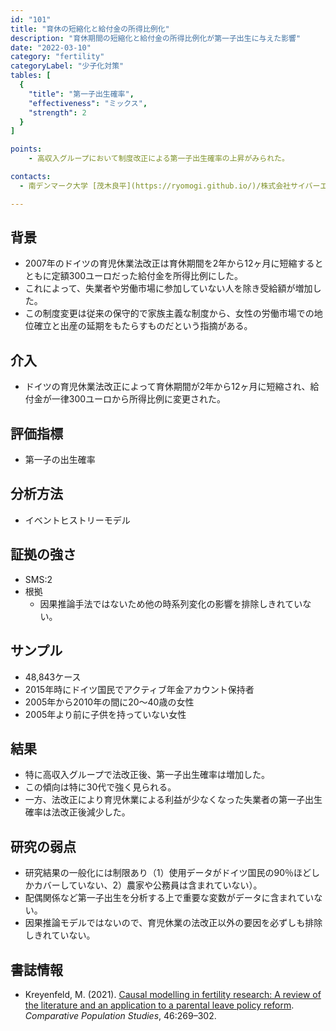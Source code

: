 ```yaml
---
id: "101"
title: "育休の短縮化と給付金の所得比例化"
description: "育休期間の短縮化と給付金の所得比例化が第一子出生に与えた影響"
date: "2022-03-10"
category: "fertility"
categoryLabel: "少子化対策"
tables: [
  {
    "title": "第一子出生確率",
    "effectiveness": "ミックス",
    "strength": 2
  }
]

points:
    - 高収入グループにおいて制度改正による第一子出生確率の上昇がみられた。

contacts:
  - 南デンマーク大学 [茂木良平](https://ryomogi.github.io/)/株式会社サイバーエージェント経済学社会実装チーム

---
```


## 背景
- 2007年のドイツの育児休業法改正は育休期間を2年から12ヶ月に短縮するとともに定額300ユーロだった給付金を所得比例にした。
- これによって、失業者や労働市場に参加していない人を除き受給額が増加した。
- この制度変更は従来の保守的で家族主義な制度から、女性の労働市場での地位確立と出産の延期をもたらすものだという指摘がある。

## 介入
- ドイツの育児休業法改正によって育休期間が2年から12ヶ月に短縮され、給付金が一律300ユーロから所得比例に変更された。

## 評価指標
- 第一子の出生確率

## 分析方法
- イベントヒストリーモデル

## 証拠の強さ
- SMS:2
- 根拠 
    - 因果推論手法ではないため他の時系列変化の影響を排除しきれていない。

## サンプル
- 48,843ケース
- 2015年時にドイツ国民でアクティブ年金アカウント保持者
- 2005年から2010年の間に20〜40歳の女性
- 2005年より前に子供を持っていない女性

## 結果
- 特に高収入グループで法改正後、第一子出生確率は増加した。
- この傾向は特に30代で強く見られる。
- 一方、法改正により育児休業による利益が少なくなった失業者の第一子出生確率は法改正後減少した。

## 研究の弱点
- 研究結果の一般化には制限あり（1）使用データがドイツ国民の90％ほどしかカバーしていない、2）農家や公務員は含まれていない）。
- 配偶関係など第一子出生を分析する上で重要な変数がデータに含まれていない。
- 因果推論モデルではないので、育児休業の法改正以外の要因を必ずしも排除しきれていない。

## 書誌情報
- Kreyenfeld, M. (2021). [Causal modelling in fertility research: A review of the literature and an application to a parental leave policy reform](https://comparativepopulationstudies.de/index.php/CPoS/article/view/446). *Comparative Population Studies*, 46:269–302.